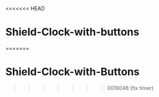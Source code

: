 <<<<<<< HEAD
# Shield-Clock-with-buttons
=======
# Shield-Clock-with-Buttons
>>>>>>> 0016048 (fix timer)
